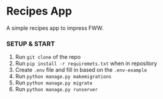# Recipes App

A simple recipes app to impress FWW.

### SETUP & START
1. Run `git clone` of the repo
2. Run `pip install -r requiremets.txt` when in repository
3. Create `.env` file and fill in based on the `.env-example`
4. Run `python manage.py makemigrations`
5. Run `python manage.py migrate`
6. Run `python manage.py runserver`

